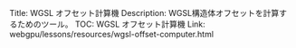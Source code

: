 Title: WGSL オフセット計算機
Description: WGSL構造体オフセットを計算するためのツール。
TOC: WGSL オフセット計算機
Link: webgpu/lessons/resources/wgsl-offset-computer.html
